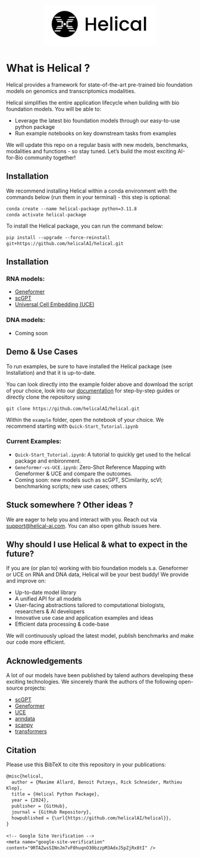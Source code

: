 <div align="center">
  <img src="docs/assets/logo_name.png" alt="Logo" width="304" height="110">
</div>


# What is Helical ?

Helical provides a framework for state-of-the-art pre-trained bio foundation models on genomics and transcriptomics modalities.

Helical simplifies the entire application lifecycle when building with bio foundation models. You will be able to:
- Leverage the latest bio foundation models through our easy-to-use python package
- Run example notebooks on key downstream tasks from examples

We will update this repo on a regular basis with new models, benchmarks, modalities and functions - so stay tuned.
Let’s build the most exciting AI-for-Bio community together!

## Installation

We recommend installing Helical within a conda environment with the commands below (run them in your terminal) - this step is optional:
```
conda create --name helical-package python=3.11.8
conda activate helical-package
```
To install the Helical package, you can run the command below:
```
pip install --upgrade --force-reinstall git+https://github.com/helicalAI/helical.git
```

## Installation
### RNA models:
- [Geneformer](https://helical.readthedocs.io/en/latest/docs/Geneformer.html)
- [scGPT](https://helical.readthedocs.io/en/latest/docs/scGPT.html)
- [Universal Cell Embedding (UCE)](https://helical.readthedocs.io/en/latest/docs/UCE.html)

### DNA models:
- Coming soon


## Demo & Use Cases

To run examples, be sure to have installed the Helical package (see Installation) and that it is up-to-date.

You can look directly into the example folder above and download the script of your choice, look into our [documentation](https://helical.readthedocs.io/) for step-by-step guides or directly clone the repository using:
```
git clone https://github.com/helicalAI/helical.git
```
Within the `example` folder, open the notebook of your choice. We recommend starting with `Quick-Start_Tutorial.ipynb`

### Current Examples:
- `Quick-Start_Tutorial.ipynb`: A tutorial to quickly get used to the helical package and enbironment.
- `Geneformer-vs-UCE.ipynb`: Zero-Shot Reference Mapping with Geneformer & UCE and compare the outcomes.
- Coming soon: new models such as scGPT, SCimilarity, scVI; benchmarking scripts; new use cases; others

## Stuck somewhere ? Other ideas ?
We are eager to help you and interact with you. Reach out via support@helical-ai.com. 
You can also open github issues here.

## Why should I use Helical & what to expect in the future?
If you are (or plan to) working with bio foundation models s.a. Geneformer or UCE on RNA and DNA data, Helical will be your best buddy! We provide and improve on:
- Up-to-date model library
- A unified API for all models
- User-facing abstractions tailored to computational biologists, researchers & AI developers
- Innovative use case and application examples and ideas
- Efficient data processing & code-base

We will continuously upload the latest model, publish benchmarks and make our code more efficient.


## Acknowledgements

A lot of our models have been published by talend authors developing these exciting technologies. We sincerely thank the authors of the following open-source projects:

- [scGPT](https://github.com/bowang-lab/scGPT/)
- [Geneformer](https://huggingface.co/ctheodoris/Geneformer)
- [UCE](https://github.com/snap-stanford/UCE)
- [anndata](https://github.com/scverse/anndata)
- [scanpy](https://github.com/scverse/scanpy)
- [transformers](https://github.com/huggingface/transformers)

## Citation

Please use this BibTeX to cite this repository in your publications:

```
@misc{helical,
  author = {Maxime Allard, Benoit Putzeys, Rick Schneider, Mathieu Klop},
  title = {Helical Python Package},
  year = {2024},
  publisher = {GitHub},
  journal = {GitHub Repository},
  howpublished = {\url{https://github.com/helicalAI/helical}},
}

<!-- Google Site Verification -->
<meta name="google-site-verification" content="9RTAZwsSINnJm7vF0huqnO30bzzpM3AdxJ5pZjRx8tI" />
